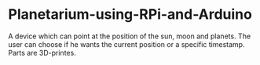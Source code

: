 # Planetarium-using-RPi-and-Arduino
A device which can point at the position of the sun, moon and planets. The user can choose if he wants the current position or a specific timestamp. Parts are 3D-printes.
